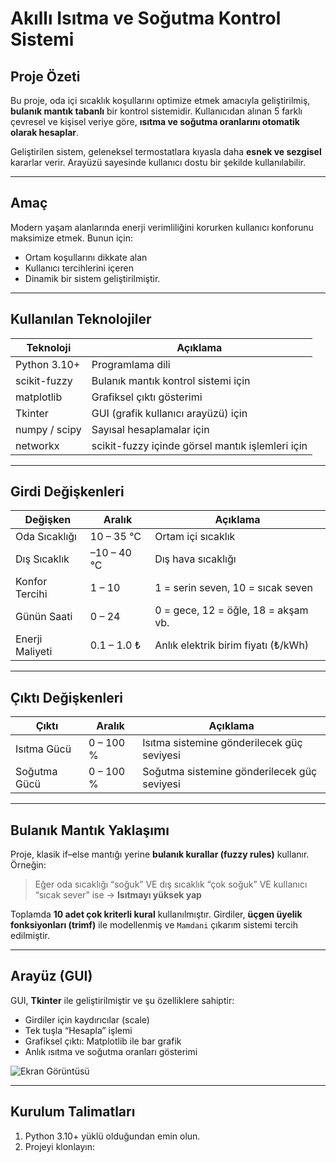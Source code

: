 # Akıllı Isıtma ve Soğutma Kontrol Sistemi

## Proje Özeti

Bu proje, oda içi sıcaklık koşullarını optimize etmek amacıyla geliştirilmiş, **bulanık mantık tabanlı** bir kontrol sistemidir. Kullanıcıdan alınan 5 farklı çevresel ve kişisel veriye göre, **ısıtma ve soğutma oranlarını otomatik olarak hesaplar**.

Geliştirilen sistem, geleneksel termostatlara kıyasla daha **esnek ve sezgisel** kararlar verir. Arayüzü sayesinde kullanıcı dostu bir şekilde kullanılabilir.

---

## Amaç

Modern yaşam alanlarında enerji verimliliğini korurken kullanıcı konforunu maksimize etmek. Bunun için:

- Ortam koşullarını dikkate alan
- Kullanıcı tercihlerini içeren
- Dinamik bir sistem geliştirilmiştir.

---

## Kullanılan Teknolojiler

| Teknoloji       | Açıklama                                 |
|-----------------|------------------------------------------|
| Python 3.10+     | Programlama dili                        |
| scikit-fuzzy    | Bulanık mantık kontrol sistemi için      |
| matplotlib      | Grafiksel çıktı gösterimi                |
| Tkinter         | GUI (grafik kullanıcı arayüzü) için      |
| numpy / scipy   | Sayısal hesaplamalar için                |
| networkx        | scikit-fuzzy içinde görsel mantık işlemleri için |

---

## Girdi Değişkenleri

| Değişken            | Aralık         | Açıklama                                  |
|---------------------|----------------|-------------------------------------------|
|  Oda Sıcaklığı     | 10 – 35 °C     | Ortam içi sıcaklık                        |
|  Dış Sıcaklık      | –10 – 40 °C    | Dış hava sıcaklığı                        |
|  Konfor Tercihi   | 1 – 10         | 1 = serin seven, 10 = sıcak seven         |
|  Günün Saati       | 0 – 24         | 0 = gece, 12 = öğle, 18 = akşam vb.       |
|  Enerji Maliyeti   | 0.1 – 1.0 ₺    | Anlık elektrik birim fiyatı (₺/kWh)       |

---

## Çıktı Değişkenleri

| Çıktı             | Aralık      | Açıklama                  |
|------------------|-------------|---------------------------|
|  Isıtma Gücü     | 0 – 100 %   | Isıtma sistemine gönderilecek güç seviyesi |
|  Soğutma Gücü    | 0 – 100 %   | Soğutma sistemine gönderilecek güç seviyesi |

---

## Bulanık Mantık Yaklaşımı

Proje, klasik if–else mantığı yerine **bulanık kurallar (fuzzy rules)** kullanır. Örneğin:

> Eğer oda sıcaklığı “soğuk” VE dış sıcaklık “çok soğuk” VE kullanıcı “sıcak sever” ise → **Isıtmayı yüksek yap**

Toplamda **10 adet çok kriterli kural** kullanılmıştır. Girdiler, **üçgen üyelik fonksiyonları (trimf)** ile modellenmiş ve `Mamdani` çıkarım sistemi tercih edilmiştir.

---

## Arayüz (GUI)

GUI, **Tkinter** ile geliştirilmiştir ve şu özelliklere sahiptir:

- Girdiler için kaydırıcılar (scale)
- Tek tuşla “Hesapla” işlemi
- Grafiksel çıktı: Matplotlib ile bar grafik
- Anlık ısıtma ve soğutma oranları gösterimi

![Ekran Görüntüsü](ekran_goruntusu.png)

---

## Kurulum Talimatları

1. Python 3.10+ yüklü olduğundan emin olun.
2. Projeyi klonlayın:

```bash

